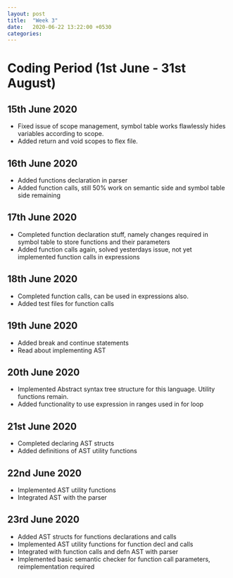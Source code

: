 ```yaml
---
layout: post
title:  "Week 3"
date:   2020-06-22 13:22:00 +0530
categories:
---
```


# Coding Period (1st June - 31st August)

## 15th June 2020

* Fixed issue of scope management, symbol table works flawlessly hides variables according to scope.
* Added return and void scopes to flex file.

## 16th June 2020

* Added functions declaration in parser
* Added function calls, still 50% work on semantic side and symbol table side remaining

## 17th June 2020

* Completed function declaration stuff, namely changes required in symbol table to store functions and their parameters
* Added function calls again, solved yesterdays issue, not yet implemented function calls in expressions

## 18th June 2020

* Completed function calls, can be used in expressions also.
* Added test files for function calls

## 19th June 2020

* Added break and continue statements
* Read about implementing AST

## 20th June 2020

* Implemented Abstract syntax tree structure for this language. Utility functions remain.
* Added functionality to use expression in ranges used in for loop

## 21st June 2020

* Completed declaring AST structs
* Added definitions of AST utility functions

## 22nd June 2020

* Implemented AST utility functions
* Integrated AST with the parser

## 23rd June 2020

* Added AST structs for functions declarations and calls
* Implemented AST utility functions for function decl and calls
* Integrated with function calls and defn AST with parser
* Implemented basic semantic checker for function call parameters, reimplementation required
